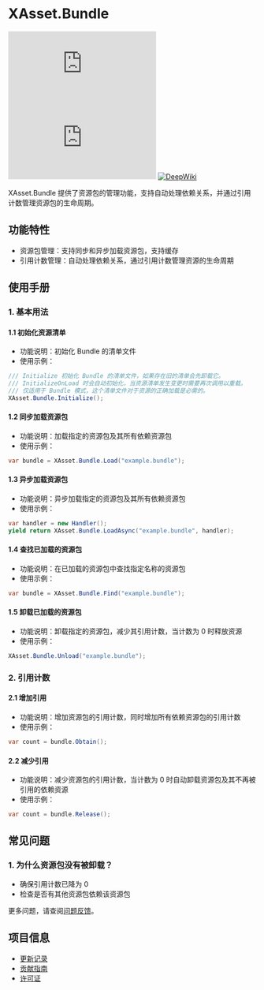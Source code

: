 # XAsset.Bundle

[![Version](https://img.shields.io/npm/v/org.eframework.u3d.res)](https://www.npmjs.com/package/org.eframework.u3d.res)
[![Downloads](https://img.shields.io/npm/dm/org.eframework.u3d.res)](https://www.npmjs.com/package/org.eframework.u3d.res)
[![DeepWiki](https://img.shields.io/badge/DeepWiki-Explore-blue)](https://deepwiki.com/eframework-org/U3D.RES)

XAsset.Bundle 提供了资源包的管理功能，支持自动处理依赖关系，并通过引用计数管理资源包的生命周期。

## 功能特性

- 资源包管理：支持同步和异步加载资源包，支持缓存
- 引用计数管理：自动处理依赖关系，通过引用计数管理资源的生命周期

## 使用手册

### 1. 基本用法

#### 1.1 初始化资源清单
- 功能说明：初始化 Bundle 的清单文件
- 使用示例：
```csharp
/// Initialize 初始化 Bundle 的清单文件，如果存在旧的清单会先卸载它。
/// InitializeOnLoad 时会自动初始化，当资源清单发生变更时需要再次调用以重载。
/// 仅适用于 Bundle 模式，这个清单文件对于资源的正确加载是必需的。
XAsset.Bundle.Initialize();
```

#### 1.2 同步加载资源包
- 功能说明：加载指定的资源包及其所有依赖资源包
- 使用示例：
```csharp
var bundle = XAsset.Bundle.Load("example.bundle");
```

#### 1.3 异步加载资源包
- 功能说明：异步加载指定的资源包及其所有依赖资源包
- 使用示例：
```csharp
var handler = new Handler();
yield return XAsset.Bundle.LoadAsync("example.bundle", handler);
```

#### 1.4 查找已加载的资源包
- 功能说明：在已加载的资源包中查找指定名称的资源包
- 使用示例：
```csharp
var bundle = XAsset.Bundle.Find("example.bundle");
```

#### 1.5 卸载已加载的资源包
- 功能说明：卸载指定的资源包，减少其引用计数，当计数为 0 时释放资源
- 使用示例：
```csharp
XAsset.Bundle.Unload("example.bundle");
```

### 2. 引用计数

#### 2.1 增加引用
- 功能说明：增加资源包的引用计数，同时增加所有依赖资源包的引用计数
- 使用示例：
```csharp
var count = bundle.Obtain();
```

#### 2.2 减少引用
- 功能说明：减少资源包的引用计数，当计数为 0 时自动卸载资源包及其不再被引用的依赖资源
- 使用示例：
```csharp
var count = bundle.Release();
```

## 常见问题

### 1. 为什么资源包没有被卸载？
- 确保引用计数已降为 0
- 检查是否有其他资源包依赖该资源包

更多问题，请查阅[问题反馈](../CONTRIBUTING.md#问题反馈)。

## 项目信息

- [更新记录](../CHANGELOG.md)
- [贡献指南](../CONTRIBUTING.md)
- [许可证](../LICENSE.md)
